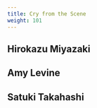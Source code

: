 ```yaml
---
title: Cry from the Scene
weight: 101
---
```


## Hirokazu Miyazaki

## Amy Levine

## Satuki Takahashi